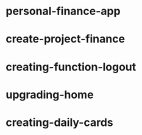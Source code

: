 # personal-finance-app
# create-project-finance
# creating-function-logout
# upgrading-home
# creating-daily-cards
